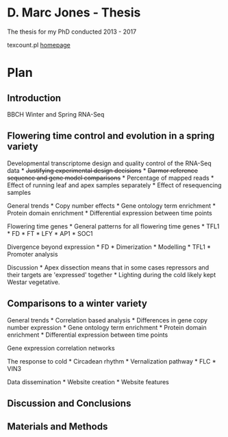 # D. Marc Jones - Thesis
The thesis for my PhD conducted 2013 - 2017

texcount.pl [homepage](http://app.uio.no/ifi/texcount/)

# Plan

## Introduction
BBCH
Winter and Spring
RNA-Seq

## Flowering time control and evolution in a spring variety

Developmental transcriptome design and quality control of the RNA-Seq data
    * ~~Justifying experimental design decisions~~
    * ~~Darmor reference sequence and gene model comparisons~~
    * Percentage of mapped reads
    * Effect of running leaf and apex samples separately
    * Effect of resequencing samples

General trends
    * Copy number effects
    * Gene ontology term enrichment
    * Protein domain enrichment
    * Differential expression between time points

Flowering time genes
    * General patterns for all flowering time genes
    * TFL1
    * FD
    * FT
    * LFY
    * AP1
    * SOC1

Divergence beyond expression
    * FD
        * Dimerization
        * Modelling
    * TFL1
        * Promoter analysis

Discussion
    * Apex dissection means that in some cases repressors and their targets are 'expressed' together
    * Lighting during the cold likely kept Westar vegetative.

## Comparisons to a winter variety

General trends
    * Correlation based analysis
    * Differences in gene copy number expression
    * Gene ontology term enrichment
    * Protein domain enrichment
    * Differential expression between time points

Gene expression correlation networks

The response to cold
    * Circadean rhythm
    * Vernalization pathway
        * FLC
        * VIN3

Data dissemination
    * Website creation
    * Website features

## Discussion and Conclusions

## Materials and Methods
